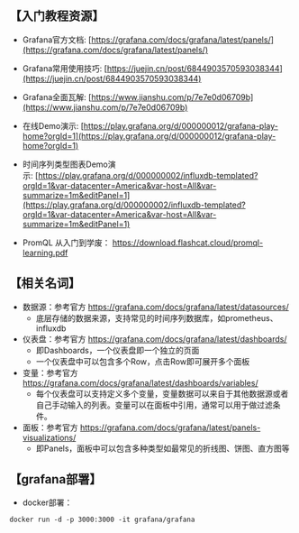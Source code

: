 
## 【入门教程资源】

-  Grafana官方文档: [https://grafana.com/docs/grafana/latest/panels/](https://grafana.com/docs/grafana/latest/panels/)
    
- Grafana常用使用技巧: [https://juejin.cn/post/6844903570593038344](https://juejin.cn/post/6844903570593038344)
    
- Grafana全面瓦解: [https://www.jianshu.com/p/7e7e0d06709b](https://www.jianshu.com/p/7e7e0d06709b)
    
- 在线Demo演示: [https://play.grafana.org/d/000000012/grafana-play-home?orgId=1](https://play.grafana.org/d/000000012/grafana-play-home?orgId=1)
    
- 时间序列类型图表Demo演示: [https://play.grafana.org/d/000000002/influxdb-templated?orgId=1&var-datacenter=America&var-host=All&var-summarize=1m&editPanel=1](https://play.grafana.org/d/000000002/influxdb-templated?orgId=1&var-datacenter=America&var-host=All&var-summarize=1m&editPanel=1)

- PromQL 从入门到学废： https://download.flashcat.cloud/promql-learning.pdf

## 【相关名词】

- 数据源：参考官方 https://grafana.com/docs/grafana/latest/datasources/
	- 底层存储的数据来源，支持常见的时间序列数据库，如prometheus、influxdb
- 仪表盘：参考官方 https://grafana.com/docs/grafana/latest/dashboards/
	- 即Dashboards，一个仪表盘即一个独立的页面
	- 一个仪表盘中可以包含多个Row，点击Row即可展开多个面板
- 变量：参考官方 https://grafana.com/docs/grafana/latest/dashboards/variables/
	- 每个仪表盘可以支持定义多个变量，变量数据可以来自于其他数据源或者自己手动输入的列表。变量可以在面板中引用，通常可以用于做过滤条件。
- 面板：参考官方 https://grafana.com/docs/grafana/latest/panels-visualizations/
	- 即Panels，面板中可以包含多种类型如最常见的折线图、饼图、直方图等

## 【grafana部署】

- docker部署：
```
docker run -d -p 3000:3000 -it grafana/grafana
```